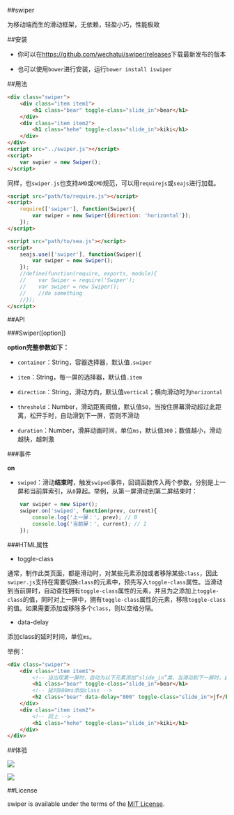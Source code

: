 ##swiper

为移动端而生的滑动框架，无依赖，轻盈小巧，性能极致

##安装

- 你可以在<https://github.com/wechatui/swiper/releases>下载最新发布的版本

- 也可以使用`bower`进行安装，运行`bower install iswiper`

##用法

```html
<div class="swiper">
    <div class="item item1">
        <h1 class="bear" toggle-class="slide_in">bear</h1>
    </div>
    <div class="item item2">
        <h1 class="hehe" toggle-class="slide_in">kiki</h1>
    </div>
</div>
<script src="../swiper.js"></script>
<script>
    var swpier = new Swiper();
</script>
```

同样，也`swiper.js`也支持`AMD`或`CMD`规范，可以用`requirejs`或`seajs`进行加载。

```html
<script src="path/to/require.js"></script>
<script>
    require(['swiper'], function(Swiper){
        var swiper = new Swiper({direction: 'horizontal'});
    });
</script>
```

```html
<script src="path/to/sea.js"></script>
<script>
    seajs.use(['swiper'], function(Swiper){
        var swiper = new Swiper();
    });
    //define(function(require, exports, module){
    //    var Swiper = require('Swiper');
    //    var swiper = new Swiper();
    //    //do something
    //});
</script>
```

##API

###Swiper([option])

**option完整参数如下：**

- `container`：String，容器选择器，默认值`.swiper`

- `item`：String，每一屏的选择器，默认值`.item`

- `direction`：String，滑动方向，默认值`vertical`；横向滑动时为`horizontal`

- `threshold`：Number，滑动距离阀值，默认值`50`，当按住屏幕滑动超过此距离，松开手时，自动滑到下一屏，否则不滑动

- `duration`：Number，滑屏动画时间，单位`ms`，默认值`300`；数值越小，滑动越快，越刺激


###事件

**on**

- `swiped`：滑动**结束时**，触发`swiped`事件，回调函数传入两个参数，分别是上一屏和当前屏索引，从`0`算起。举例，从第一屏滑动到第二屏结束时：

```javascript
    var swiper = new Siper();
    swiper.on('swiped', function(prev, current){
        console.log('上一屏：', prev); // 0
        console.log('当前屏：', current); // 1
    });
```

###HTML属性

- toggle-class

通常，制作此类页面，都是滑动时，对某些元素添加或者移除某些`class`，因此`swiper.js`支持在需要切换`class`的元素中，预先写入`toggle-class`属性。当滑动到当前屏时，自动查找拥有`toggle-class`属性的元素，并且为之添加上`toggle-class`的值，同时对上一屏中，拥有`toggle-class`属性的元素，移除`toggle-class`的值。如果需要添加或移除多个`class`，则以空格分隔。

- data-delay

添加class的延时时间，单位`ms`。

举例：

```html
<div class="swiper">
    <div class="item item1">
        <!-- 当出现第一屏时，自动为以下元素添加“slide_in”类，当滑动到下一屏时，自动移除 -->
        <h1 class="bear" toggle-class="slide_in">bear</h1>
        <!-- 延时800ms添加class -->
        <h2 class="bear" data-delay="800" toggle-class="slide_in">jf</h2>
    </div>
    <div class="item item2">
        <!-- 同上 -->
        <h1 class="hehe" toggle-class="slide_in">kiki</h1>
    </div>
</div>
```

##体验

![](http://wechatui.github.io/swiper/images/example.jpg)

![](http://wechatui.github.io/swiper/images/example2.jpg)

##License

swiper is available under the terms of the [MIT License](http://www.opensource.org/licenses/mit-license.php).
